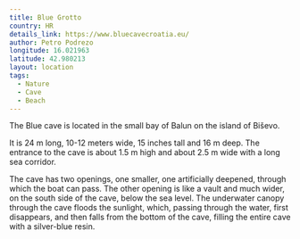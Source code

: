```yaml
---
title: Blue Grotto
country: HR
details_link: https://www.bluecavecroatia.eu/
author: Petro Podrezo
longitude: 16.021963
latitude: 42.980213
layout: location
tags:
  - Nature
  - Cave
  - Beach
---
```

The Blue cave is located in the small bay of Balun on the island of Biševo.

It is 24 m long, 10-12 meters wide, 15 inches tall and 16 m deep. The entrance to the cave is about 1.5 m high and about 2.5 m wide with a long sea corridor.

The cave has two openings, one smaller, one artificially deepened, through which the boat can pass. The other opening is like a vault and much wider, on the south side of the cave, below the sea level. The underwater canopy through the cave floods the sunlight, which, passing through the water, first disappears, and then falls from the bottom of the cave, filling the entire cave with a silver-blue resin.